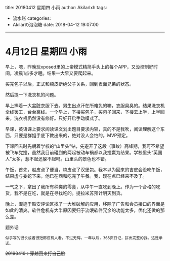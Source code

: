 title: 20180412 星期四 小雨
author: Akilarlxh
tags:
  - 流水账
categories:
  - Akilarの泡泡糖
date: 2018-04-12 19:07:00
---
# 4月12日 星期四 小雨

早上，嗯，昨晚玩xposed里的上帝模式精简手头上的每个APP，又没控制好时间，凌晨1点多才睡。结果一大早又要爬起来。

买完包子以后，正式和楠皮断绝父子关系，回到表面兄弟的状态。

然后提一下洗衣机的问题。

早上捧着一大盆脏衣服下去。男生出点汗在所难免的嘛，衣服臭臭的。结果洗衣机全线罢工，台台离线。一个早上，下楼买包子，买包子回来，下楼去上学，上学回来，洗衣机仍然没有修好。只好开启手动模式了。

早课，英语课上要求阅读课文划出题目要求内容，真的不是我吹，阅读理解这个东西，只要是群姐手底下教出来的，绝对没人会怕的。MVP预定。

下课回去时先朝着学校的“山里头”钻，先避开了这段（事故）高峰期，我可不希望被飞车党撞，虽然我目前碰到的两起被动车祸都以我撞赢为结果。学校里头“英国人”太多，惹不起还躲不起吗。山里头的景色也不错。

午饭，首先，赵皮点了便当，楠皮点了汉堡包。我本以为回来的吉皮会没吃午饭，结果虚与委蛇下来，他已在西和吃完了午餐。我，现在点已经来不及了。

一气之下，拿出了我所有种类的零食，从中午一直吃到晚上。作为一个合格的吃货，我不是在吃，就是在寻找吃的。提拉米苏预计明天到货。

晚上，混迹于酷安评论区找了一大堆破解的应用，移除了广告和会员接口的界面是如此的清爽。软件危机有大半原因要归于流氓软件冗余的功能太多，优化还做的那么差。

题外话
```
似乎写的很长或者很短都没有人看。不过无碍。一年以后，365页日记，拼出完整的我。这是承诺。
```
~~20190410：穿越回来打自己脸~~